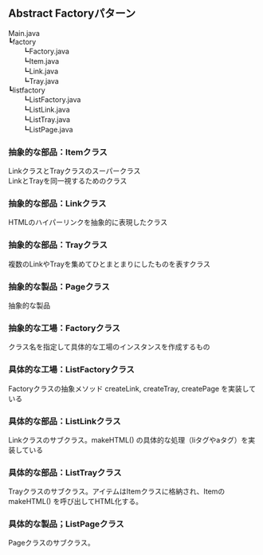 ## Abstract Factoryパターン

Main.java  
┗factory  
　　┗Factory.java  
　　┗Item.java  
　　┗Link.java  
　　┗Tray.java  
┗listfactory  
　　┗ListFactory.java  
　　┗ListLink.java  
　　┗ListTray.java  
　　┗ListPage.java  

### 抽象的な部品：Itemクラス
LinkクラスとTrayクラスのスーパークラス  
LinkとTrayを同一視するためのクラス

### 抽象的な部品：Linkクラス
HTMLのハイパーリンクを抽象的に表現したクラス  

### 抽象的な部品：Trayクラス
複数のLinkやTrayを集めてひとまとまりにしたものを表すクラス

### 抽象的な製品：Pageクラス
抽象的な製品

### 抽象的な工場：Factoryクラス
クラス名を指定して具体的な工場のインスタンスを作成するもの

### 具体的な工場：ListFactoryクラス
Factoryクラスの抽象メソッド createLink, createTray, createPage を実装している

### 具体的な部品：ListLinkクラス
Linkクラスのサブクラス。makeHTML() の具体的な処理（liタグやaタグ）を実装している

### 具体的な部品：ListTrayクラス
Trayクラスのサブクラス。アイテムはItemクラスに格納され、Itemの makeHTML() を呼び出してHTML化する。

### 具体的な製品；ListPageクラス
Pageクラスのサブクラス。